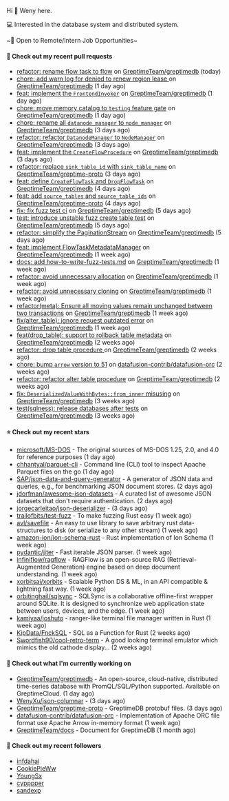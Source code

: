 Hi 👋 Weny here.

💻 Interested in the database system and distributed system.

~🍺 Open to Remote/Intern Job Opportunities~

#### 🔨 Check out my recent pull requests

- [refactor: rename flow task to flow](https://github.com/GreptimeTeam/greptimedb/pull/3833) on [GreptimeTeam/greptimedb](https://github.com/GreptimeTeam/greptimedb) (today)
- [chore: add warn log for denied to renew region lease ](https://github.com/GreptimeTeam/greptimedb/pull/3827) on [GreptimeTeam/greptimedb](https://github.com/GreptimeTeam/greptimedb) (1 day ago)
- [feat: implement the `FrontendInvoker`](https://github.com/GreptimeTeam/greptimedb/pull/3824) on [GreptimeTeam/greptimedb](https://github.com/GreptimeTeam/greptimedb) (1 day ago)
- [chore: move memory catalog to `testing` feature gate](https://github.com/GreptimeTeam/greptimedb/pull/3822) on [GreptimeTeam/greptimedb](https://github.com/GreptimeTeam/greptimedb) (1 day ago)
- [chore: rename all `datanode_manager` to `node_manager`](https://github.com/GreptimeTeam/greptimedb/pull/3813) on [GreptimeTeam/greptimedb](https://github.com/GreptimeTeam/greptimedb) (3 days ago)
- [refactor: refactor `DatanodeManager` to `NodeManager`](https://github.com/GreptimeTeam/greptimedb/pull/3811) on [GreptimeTeam/greptimedb](https://github.com/GreptimeTeam/greptimedb) (3 days ago)
- [feat: implement the `CreateFlowProcedure`](https://github.com/GreptimeTeam/greptimedb/pull/3810) on [GreptimeTeam/greptimedb](https://github.com/GreptimeTeam/greptimedb) (3 days ago)
- [refactor: replace `sink_table_id` with `sink_table_name`](https://github.com/GreptimeTeam/greptime-proto/pull/153) on [GreptimeTeam/greptime-proto](https://github.com/GreptimeTeam/greptime-proto) (3 days ago)
- [feat: define `CreateFlowTask` and `DropFlowTask`](https://github.com/GreptimeTeam/greptimedb/pull/3801) on [GreptimeTeam/greptimedb](https://github.com/GreptimeTeam/greptimedb) (4 days ago)
- [feat: add `source_tables` and `source_table_ids`](https://github.com/GreptimeTeam/greptime-proto/pull/151) on [GreptimeTeam/greptime-proto](https://github.com/GreptimeTeam/greptime-proto) (4 days ago)
- [fix: fix fuzz test ci](https://github.com/GreptimeTeam/greptimedb/pull/3795) on [GreptimeTeam/greptimedb](https://github.com/GreptimeTeam/greptimedb) (5 days ago)
- [test: introduce unstable fuzz create table test](https://github.com/GreptimeTeam/greptimedb/pull/3788) on [GreptimeTeam/greptimedb](https://github.com/GreptimeTeam/greptimedb) (5 days ago)
- [refactor: simplify the PaginationStream](https://github.com/GreptimeTeam/greptimedb/pull/3787) on [GreptimeTeam/greptimedb](https://github.com/GreptimeTeam/greptimedb) (5 days ago)
- [feat: implement FlowTaskMetadataManager](https://github.com/GreptimeTeam/greptimedb/pull/3766) on [GreptimeTeam/greptimedb](https://github.com/GreptimeTeam/greptimedb) (1 week ago)
- [docs: add how-to-write-fuzz-tests.md](https://github.com/GreptimeTeam/greptimedb/pull/3763) on [GreptimeTeam/greptimedb](https://github.com/GreptimeTeam/greptimedb) (1 week ago)
- [refactor: avoid unnecessary allocation](https://github.com/GreptimeTeam/greptimedb/pull/3747) on [GreptimeTeam/greptimedb](https://github.com/GreptimeTeam/greptimedb) (1 week ago)
- [refactor: avoid unnecessary cloning](https://github.com/GreptimeTeam/greptimedb/pull/3734) on [GreptimeTeam/greptimedb](https://github.com/GreptimeTeam/greptimedb) (1 week ago)
- [refactor(meta): Ensure all moving values remain unchanged between two transactions](https://github.com/GreptimeTeam/greptimedb/pull/3727) on [GreptimeTeam/greptimedb](https://github.com/GreptimeTeam/greptimedb) (1 week ago)
- [fix(alter_table): ignore request outdated error](https://github.com/GreptimeTeam/greptimedb/pull/3715) on [GreptimeTeam/greptimedb](https://github.com/GreptimeTeam/greptimedb) (1 week ago)
- [feat(drop_table): support to rollback table metadata](https://github.com/GreptimeTeam/greptimedb/pull/3692) on [GreptimeTeam/greptimedb](https://github.com/GreptimeTeam/greptimedb) (2 weeks ago)
- [refactor: drop table procedure ](https://github.com/GreptimeTeam/greptimedb/pull/3688) on [GreptimeTeam/greptimedb](https://github.com/GreptimeTeam/greptimedb) (2 weeks ago)
- [chore: bump `arrow` version to 51](https://github.com/datafusion-contrib/datafusion-orc/pull/83) on [datafusion-contrib/datafusion-orc](https://github.com/datafusion-contrib/datafusion-orc) (2 weeks ago)
- [refactor: refactor alter table procedure](https://github.com/GreptimeTeam/greptimedb/pull/3678) on [GreptimeTeam/greptimedb](https://github.com/GreptimeTeam/greptimedb) (2 weeks ago)
- [fix: `DeserializedValueWithBytes::from_inner` misusing](https://github.com/GreptimeTeam/greptimedb/pull/3676) on [GreptimeTeam/greptimedb](https://github.com/GreptimeTeam/greptimedb) (3 weeks ago)
- [test(sqlness): release databases after tests](https://github.com/GreptimeTeam/greptimedb/pull/3648) on [GreptimeTeam/greptimedb](https://github.com/GreptimeTeam/greptimedb) (3 weeks ago)

#### ⭐ Check out my recent stars

- [microsoft/MS-DOS](https://github.com/microsoft/MS-DOS) - The original sources of MS-DOS 1.25, 2.0, and 4.0 for reference purposes (1 day ago)
- [chhantyal/parquet-cli](https://github.com/chhantyal/parquet-cli) - Command line (CLI) tool to inspect Apache Parquet files on the go (1 day ago)
- [SAP/json-data-and-query-generator](https://github.com/SAP/json-data-and-query-generator) - A generator of JSON data and queries, e.g., for benchmarking JSON document stores. (2 days ago)
- [jdorfman/awesome-json-datasets](https://github.com/jdorfman/awesome-json-datasets) - A curated list of awesome JSON datasets that don&#39;t require authentication. (2 days ago)
- [jorgecarleitao/json-deserializer](https://github.com/jorgecarleitao/json-deserializer) -  (3 days ago)
- [trailofbits/test-fuzz](https://github.com/trailofbits/test-fuzz) - To make fuzzing Rust easy (1 week ago)
- [avl/savefile](https://github.com/avl/savefile) - An easy to use library to save arbitrary rust data-structures to disk (or serialize to any other stream) (1 week ago)
- [amazon-ion/ion-schema-rust](https://github.com/amazon-ion/ion-schema-rust) - Rust implementation of Ion Schema (1 week ago)
- [pydantic/jiter](https://github.com/pydantic/jiter) - Fast iterable JSON parser. (1 week ago)
- [infiniflow/ragflow](https://github.com/infiniflow/ragflow) - RAGFlow is an open-source RAG (Retrieval-Augmented Generation) engine based on deep document understanding. (1 week ago)
- [xorbitsai/xorbits](https://github.com/xorbitsai/xorbits) - Scalable Python DS &amp; ML, in an API compatible &amp; lightning fast way. (1 week ago)
- [orbitinghail/sqlsync](https://github.com/orbitinghail/sqlsync) - SQLSync is a collaborative offline-first wrapper around SQLite. It is designed to synchronize web application state between users, devices, and the edge. (1 week ago)
- [kamiyaa/joshuto](https://github.com/kamiyaa/joshuto) - ranger-like terminal file manager written in Rust (1 week ago)
- [KipData/FnckSQL](https://github.com/KipData/FnckSQL) - SQL as a Function for Rust (2 weeks ago)
- [Swordfish90/cool-retro-term](https://github.com/Swordfish90/cool-retro-term) - A good looking terminal emulator which mimics the old cathode display... (2 weeks ago)

#### 👷 Check out what I'm currently working on

- [GreptimeTeam/greptimedb](https://github.com/GreptimeTeam/greptimedb) - An open-source, cloud-native, distributed time-series database with PromQL/SQL/Python supported. Available on GreptimeCloud. (1 day ago)
- [WenyXu/json-columnar](https://github.com/WenyXu/json-columnar) -  (3 days ago)
- [GreptimeTeam/greptime-proto](https://github.com/GreptimeTeam/greptime-proto) - GreptimeDB protobuf files. (3 days ago)
- [datafusion-contrib/datafusion-orc](https://github.com/datafusion-contrib/datafusion-orc) - Implementation of Apache ORC file format use Apache Arrow in-memory format (1 week ago)
- [GreptimeTeam/docs](https://github.com/GreptimeTeam/docs) - Document for GreptimeDB (1 month ago)

#### 👯 Check out my recent followers

- [infdahai](https://github.com/infdahai)
- [CookiePieWw](https://github.com/CookiePieWw)
- [YoungSx](https://github.com/YoungSx)
- [cypppper](https://github.com/cypppper)
- [sandexp](https://github.com/sandexp)


